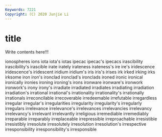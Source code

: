 ```yaml
---
Keywords: 7221
Copyright: (C) 2020 Junjie Li
---
```


# title

Write contents here!!!
 
ionospheres 
ions 
iota 
iota's
iotas 
ipecac 
ipecac's 
ipecacs 
irascibility 
irascibility's 
irascible 
irate 
irately 
irateness
irateness's 
ire 
ire's 
iridescence 
iridescence's 
iridescent 
iridium 
iridium's 
iris 
iris's
irises 
irk 
irked 
irking 
irks 
irksome 
iron 
iron's 
ironclad 
ironclad's
ironclads 
ironed 
ironic 
ironical 
ironically 
ironies 
ironing 
ironing's 
irons 
ironware
ironware's 
ironwork 
ironwork's 
irony 
irony's 
irradiate 
irradiated 
irradiates 
irradiating 
irradiation
irradiation's 
irrational 
irrational's 
irrationality 
irrationality's 
irrationally 
irrationals 
irreconcilable 
irrecoverable 
irredeemable
irrefutable 
irregardless 
irregular 
irregular's 
irregularities 
irregularity 
irregularity's 
irregularly 
irregulars 
irrelevance
irrelevance's 
irrelevances 
irrelevancies 
irrelevancy 
irrelevancy's 
irrelevant 
irrelevantly 
irreligious 
irremediable 
irremediably
irreparable 
irreparably 
irreplaceable 
irrepressible 
irreproachable 
irresistible 
irresistibly 
irresolute 
irresolutely 
irresolution
irresolution's 
irrespective 
irresponsibility 
irresponsibility's 
irresponsible 
